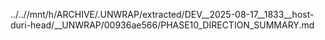 ../..//mnt/h/ARCHIVE/.UNWRAP/extracted/DEV__2025-08-17__1833__host-duri-head/__UNWRAP/00936ae566/PHASE10_DIRECTION_SUMMARY.md